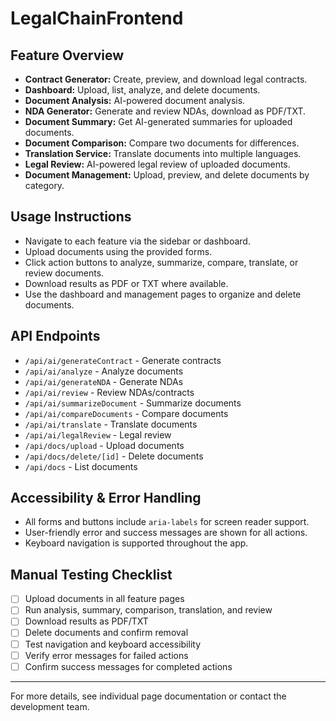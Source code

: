# LegalChainFrontend

## Feature Overview

- **Contract Generator:** Create, preview, and download legal contracts.
- **Dashboard:** Upload, list, analyze, and delete documents.
- **Document Analysis:** AI-powered document analysis.
- **NDA Generator:** Generate and review NDAs, download as PDF/TXT.
- **Document Summary:** Get AI-generated summaries for uploaded documents.
- **Document Comparison:** Compare two documents for differences.
- **Translation Service:** Translate documents into multiple languages.
- **Legal Review:** AI-powered legal review of uploaded documents.
- **Document Management:** Upload, preview, and delete documents by category.

## Usage Instructions

- Navigate to each feature via the sidebar or dashboard.
- Upload documents using the provided forms.
- Click action buttons to analyze, summarize, compare, translate, or review documents.
- Download results as PDF or TXT where available.
- Use the dashboard and management pages to organize and delete documents.

## API Endpoints

- `/api/ai/generateContract` - Generate contracts
- `/api/ai/analyze` - Analyze documents
- `/api/ai/generateNDA` - Generate NDAs
- `/api/ai/review` - Review NDAs/contracts
- `/api/ai/summarizeDocument` - Summarize documents
- `/api/ai/compareDocuments` - Compare documents
- `/api/ai/translate` - Translate documents
- `/api/ai/legalReview` - Legal review
- `/api/docs/upload` - Upload documents
- `/api/docs/delete/[id]` - Delete documents
- `/api/docs` - List documents

## Accessibility & Error Handling

- All forms and buttons include `aria-labels` for screen reader support.
- User-friendly error and success messages are shown for all actions.
- Keyboard navigation is supported throughout the app.

## Manual Testing Checklist

- [ ] Upload documents in all feature pages
- [ ] Run analysis, summary, comparison, translation, and review
- [ ] Download results as PDF/TXT
- [ ] Delete documents and confirm removal
- [ ] Test navigation and keyboard accessibility
- [ ] Verify error messages for failed actions
- [ ] Confirm success messages for completed actions

---

For more details, see individual page documentation or contact the development team.
